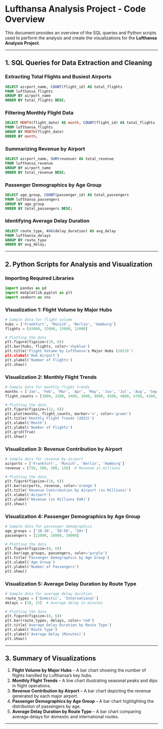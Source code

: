 # Lufthansa Analysis Project - Code Overview

This document provides an overview of the SQL queries and Python scripts used to perform the analysis and create the visualizations for the **Lufthansa Analysis Project**.

---

## 1. SQL Queries for Data Extraction and Cleaning

### Extracting Total Flights and Busiest Airports
```sql
SELECT airport_name, COUNT(flight_id) AS total_flights
FROM lufthansa_flights
GROUP BY airport_name
ORDER BY total_flights DESC;
```

### Filtering Monthly Flight Data
```sql
SELECT MONTH(flight_date) AS month, COUNT(flight_id) AS total_flights
FROM lufthansa_flights
GROUP BY MONTH(flight_date)
ORDER BY month;
```

### Summarizing Revenue by Airport
```sql
SELECT airport_name, SUM(revenue) AS total_revenue
FROM lufthansa_revenue
GROUP BY airport_name
ORDER BY total_revenue DESC;
```

### Passenger Demographics by Age Group
```sql
SELECT age_group, COUNT(passenger_id) AS total_passengers
FROM lufthansa_passengers
GROUP BY age_group
ORDER BY total_passengers DESC;
```

### Identifying Average Delay Duration
```sql
SELECT route_type, AVG(delay_duration) AS avg_delay
FROM lufthansa_delays
GROUP BY route_type
ORDER BY avg_delay;
```

---

## 2. Python Scripts for Analysis and Visualization

### Importing Required Libraries
```python
import pandas as pd
import matplotlib.pyplot as plt
import seaborn as sns
```

### Visualization 1: Flight Volume by Major Hubs
```python
# Sample data for flight volume
hubs = ['Frankfurt', 'Munich', 'Berlin', 'Hamburg']
flights = [45000, 32000, 15000, 12000]

# Plotting the data
plt.figure(figsize=(10, 6))
plt.bar(hubs, flights, color='skyblue')
plt.title('Flight Volume by Lufthansa's Major Hubs (2023)')
plt.xlabel('Hub Airport')
plt.ylabel('Number of Flights')
plt.show()
```

### Visualization 2: Monthly Flight Trends
```python
# Sample data for monthly flight trends
months = ['Jan', 'Feb', 'Mar', 'Apr', 'May', 'Jun', 'Jul', 'Aug', 'Sep', 'Oct', 'Nov', 'Dec']
flight_counts = [3000, 3200, 3400, 3600, 4000, 4500, 4800, 4700, 4200, 4000, 3800, 3500]

# Plotting the data
plt.figure(figsize=(12, 6))
plt.plot(months, flight_counts, marker='o', color='green')
plt.title('Monthly Flight Trends (2023)')
plt.xlabel('Month')
plt.ylabel('Number of Flights')
plt.grid(True)
plt.show()
```

### Visualization 3: Revenue Contribution by Airport
```python
# Sample data for revenue by airport
airports = ['Frankfurt', 'Munich', 'Berlin', 'Hamburg']
revenue = [750, 500, 200, 150]  # Revenue in millions

# Plotting the data
plt.figure(figsize=(10, 6))
plt.bar(airports, revenue, color='orange')
plt.title('Revenue Contribution by Airport (in Millions)')
plt.xlabel('Airport')
plt.ylabel('Revenue (in Millions EUR)')
plt.show()
```

### Visualization 4: Passenger Demographics by Age Group
```python
# Sample data for passenger demographics
age_groups = ['18-30', '30-50', '50+']
passengers = [12000, 18000, 10000]

# Plotting the data
plt.figure(figsize=(8, 6))
plt.bar(age_groups, passengers, color='purple')
plt.title('Passenger Demographics by Age Group')
plt.xlabel('Age Group')
plt.ylabel('Number of Passengers')
plt.show()
```

### Visualization 5: Average Delay Duration by Route Type
```python
# Sample data for average delay duration
route_types = ['Domestic', 'International']
delays = [10, 15]  # Average delay in minutes

# Plotting the data
plt.figure(figsize=(8, 6))
plt.bar(route_types, delays, color='red')
plt.title('Average Delay Duration by Route Type')
plt.xlabel('Route Type')
plt.ylabel('Average Delay (Minutes)')
plt.show()
```

---

## 3. Summary of Visualizations
1. **Flight Volume by Major Hubs** – A bar chart showing the number of flights handled by Lufthansa’s key hubs.
2. **Monthly Flight Trends** – A line chart illustrating seasonal peaks and dips in flight operations.
3. **Revenue Contribution by Airport** – A bar chart depicting the revenue generated by each major airport.
4. **Passenger Demographics by Age Group** – A bar chart highlighting the distribution of passengers by age.
5. **Average Delay Duration by Route Type** – A bar chart comparing average delays for domestic and international routes.

---

